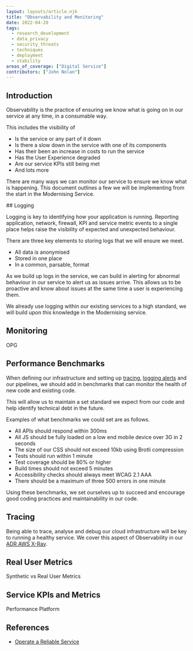 ```yaml
---
layout: layouts/article.njk
title: "Observability and Monitoring"
date: 2022-04-20
tags: 
  - research_development
  - data_privacy
  - security_threats
  - techniques
  - deployment
  - stability
areas_of_coverage: ["Digital Service"]
contributors: ["John Nolan"]
---
```


## Introduction

Observability is the practice of ensuring we know what is going on in our service at any time, in a consumable way.

This includes the visibility of

* Is the service or any part of it down
* Is there a slow down in the service with one of its components
* Has their been an increase in costs to run the service
* Has the User Experience degraded
* Are our service KPIs still being met
* And lots more

There are many ways we can monitor our service to ensure we know what is happening. This document outlines a few we will be implementing from the start in the Modernising Service.

## Logging

Logging is key to identifying how your application is running. Reporting application, network, firewall, KPI and service metric events to a single place helps raise the visibility of expected and unexpected behaviour.

There are three key elements to storing logs that we will ensure we meet.

* All data is anonymised
* Stored in one place
* In a common, parsable, format

As we build up logs in the service, we can build in alerting for abnormal behaviour in our service to alert us as issues arrive. This allows us to be proactive and know about issues at the same time a user is experiencing them.

We already use logging within our existing services to a high standard, we will build upon this knowledge in the Modernising service.

## Monitoring

OPG

## Performance Benchmarks

When defining our infrastructure and setting up [tracing](#tracing),  [logging alerts](logging) and our pipelines, we should add in benchmarks that can monitor the health of new code and existing code.

This will allow us to maintain a set standard we expect from our code and help identify technical debt in the future.

Examples of what benchmarks we could set are as follows.

* All APIs should respond within 300ms
* All JS should be fully loaded on a low end mobile device over 3G in 2 seconds
* The size of our CSS should not exceed 10kb using Brotli compression
* Tests should run within 1 minute
* Test coverage should be 80% or higher
* Build times should not exceed 5 minutes
* Accessibility checks should always meet WCAG 2.1 AAA
* There should be a maximum of three 500 errors in one minute

Using these benchmarks, we set ourselves up to succeed and encourage good coding practices and maintainability in our code.

## Tracing

Being able to trace, analyse and debug our cloud infrastructure will be key to running a healthy service. We cover this aspect of Observability in our [ADR AWS X-Ray](/adr/articles/0012-aws-xray).

## Real User Metrics

Synthetic vs Real User Metrics

## Service KPIs and Metrics

Performance Platform

## References

* [Operate a Reliable Service](https://www.gov.uk/service-manual/service-standard/point-14-operate-a-reliable-service)
